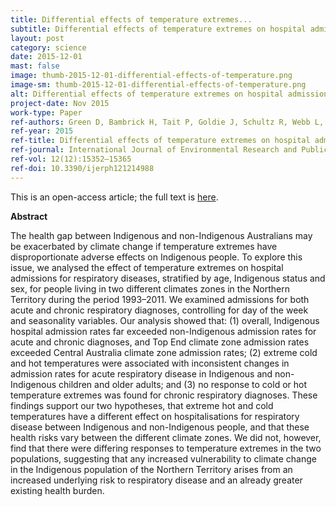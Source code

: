 ```yaml
---
title: Differential effects of temperature extremes...
subtitle: Differential effects of temperature extremes on hospital admission rates for respiratory disease between Indigenous and non-Indigenous Australians in the Northern Territory
layout: post
category: science
date: 2015-12-01
mast: false
image: thumb-2015-12-01-differential-effects-of-temperature.png
image-sm: thumb-2015-12-01-differential-effects-of-temperature.png
alt: Differential effects of temperature extremes on hospital admission rates for respiratory disease between Indigenous and non-Indigenous Australians in the Northern Territory
project-date: Nov 2015
work-type: Paper
ref-authors: Green D, Bambrick H, Tait P, Goldie J, Schultz R, Webb L, Alexander L & Pitman A
ref-year: 2015
ref-title: Differential effects of temperature extremes on hospital admission rates for respiratory disease between Indigenous and non-Indigenous Australians in the Northern Territory
ref-journal: International Journal of Environmental Research and Public Health
ref-vol: 12(12):15352–15365
ref-doi: 10.3390/ijerph121214988
---
```


This is an open-access article; the full text is [here](http://dx.doi.org/10.3390/ijerph121214988).

**Abstract**

The health gap between Indigenous and non-Indigenous Australians may be exacerbated by climate change if temperature extremes have disproportionate adverse effects on Indigenous people. To explore this issue, we analysed the effect of temperature extremes on hospital admissions for respiratory diseases, stratified by age, Indigenous status and sex, for people living in two different climates zones in the Northern Territory during the period 1993–2011. We examined admissions for both acute and chronic respiratory diagnoses, controlling for day of the week and seasonality variables. Our analysis showed that: (1) overall, Indigenous hospital admission rates far exceeded non-Indigenous admission rates for acute and chronic diagnoses, and Top End climate zone admission rates exceeded Central Australia climate zone admission rates; (2) extreme cold and hot temperatures were associated with inconsistent changes in admission rates for acute respiratory disease in Indigenous and non-Indigenous children and older adults; and (3) no response to cold or hot temperature extremes was found for chronic respiratory diagnoses. These findings support our two hypotheses, that extreme hot and cold temperatures have a different effect on hospitalisations for respiratory disease between Indigenous and non-Indigenous people, and that these health risks vary between the different climate zones. We did not, however, find that there were differing responses to temperature extremes in the two populations, suggesting that any increased vulnerability to climate change in the Indigenous population of the Northern Territory arises from an increased underlying risk to respiratory disease and an already greater existing health burden.